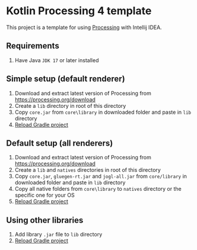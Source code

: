 # Kotlin Processing 4 template

This project is a template for using [Processing](https://processing.org/) with Intellij IDEA.

## Requirements

1. Have Java `JDK 17` or later installed

## Simple setup (default renderer)

1. Download and extract latest version of Processing from https://processing.org/download
2. Create a `lib` directory in root of this directory
3. Copy `core.jar` from `core\library` in downloaded folder and paste in `lib` directory
4. [Reload Gradle project](https://www.jetbrains.com/help/idea/work-with-gradle-projects.html#gradle_refresh_project)

## Default setup (all renderers)

1. Download and extract latest version of Processing from https://processing.org/download
2. Create a `lib` and `natives` directories in root of this directory
3. Copy `core.jar`, `gluegen-rt.jar` and `jogl-all.jar` from `core/library` in downloaded folder and paste in `lib` directory
4. Copy all native folders from `core\library` to `natives` directory or the specific one for your OS
5. [Reload Gradle project](https://www.jetbrains.com/help/idea/work-with-gradle-projects.html#gradle_refresh_project)

## Using other libraries

1. Add library `.jar` file to `lib` directory
2. [Reload Gradle project](https://www.jetbrains.com/help/idea/work-with-gradle-projects.html#gradle_refresh_project)
